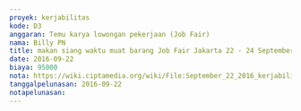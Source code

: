 ```yaml
---
proyek: kerjabilitas
kode: D3
anggaran: Temu karya lowongan pekerjaan (Job Fair)
nama: Billy PN
title: makan siang waktu muat barang Job Fair Jakarta 22 - 24 September 2016
date: 2016-09-22
biaya: 95000
nota: https://wiki.ciptamedia.org/wiki/File:September_22_2016_kerjabilitas_D3_makan_siang_jobfair_jakarta_billy.jpg
tanggalpelunasan: 2016-09-22
notapelunasan:
---
```

